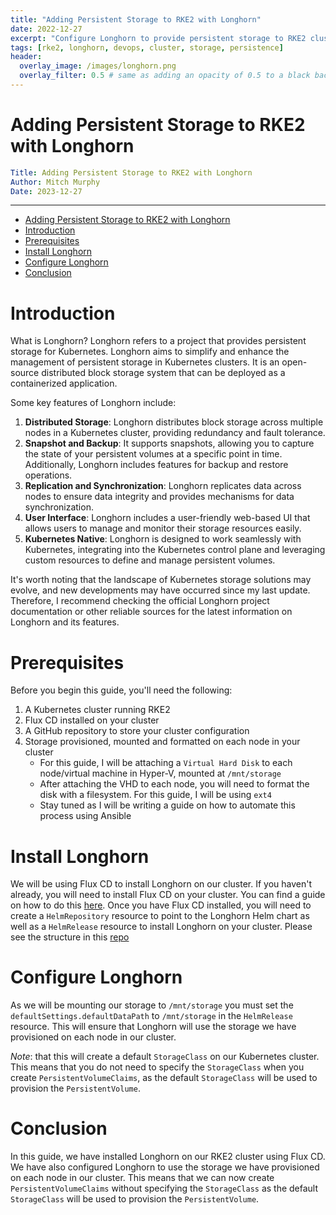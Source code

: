 ```yaml
---
title: "Adding Persistent Storage to RKE2 with Longhorn"
date: 2022-12-27
excerpt: "Configure Longhorn to provide persistent storage to RKE2 clusters using Flux CD"
tags: [rke2, longhorn, devops, cluster, storage, persistence]
header:
  overlay_image: /images/longhorn.png
  overlay_filter: 0.5 # same as adding an opacity of 0.5 to a black background
---
```


# Adding Persistent Storage to RKE2 with Longhorn

```yaml
Title: Adding Persistent Storage to RKE2 with Longhorn
Author: Mitch Murphy
Date: 2023-12-27
```

---

- [Adding Persistent Storage to RKE2 with Longhorn](#adding-persistent-storage-to-rke2-with-longhorn)
- [Introduction](#introduction)
- [Prerequisites](#prerequisites)
- [Install Longhorn](#install-longhorn)
- [Configure Longhorn](#configure-longhorn)
- [Conclusion](#conclusion)


# Introduction

What is Longhorn? Longhorn refers to a project that provides persistent storage for Kubernetes. Longhorn aims to simplify and enhance the management of persistent storage in Kubernetes clusters. It is an open-source distributed block storage system that can be deployed as a containerized application.

Some key features of Longhorn include:

1. **Distributed Storage**: Longhorn distributes block storage across multiple nodes in a Kubernetes cluster, providing redundancy and fault tolerance.
2. **Snapshot and Backup**: It supports snapshots, allowing you to capture the state of your persistent volumes at a specific point in time. Additionally, Longhorn includes features for backup and restore operations.
3. **Replication and Synchronization**: Longhorn replicates data across nodes to ensure data integrity and provides mechanisms for data synchronization.
4. **User Interface**: Longhorn includes a user-friendly web-based UI that allows users to manage and monitor their storage resources easily.
5. **Kubernetes Native**: Longhorn is designed to work seamlessly with Kubernetes, integrating into the Kubernetes control plane and leveraging custom resources to define and manage persistent volumes.

It's worth noting that the landscape of Kubernetes storage solutions may evolve, and new developments may have occurred since my last update. Therefore, I recommend checking the official Longhorn project documentation or other reliable sources for the latest information on Longhorn and its features.

# Prerequisites

Before you begin this guide, you'll need the following:

1. A Kubernetes cluster running RKE2
2. Flux CD installed on your cluster
3. A GitHub repository to store your cluster configuration
4. Storage provisioned, mounted and formatted on each node in your cluster
   - For this guide, I will be attaching a `Virtual Hard Disk` to each node/virtual machine in Hyper-V, mounted at `/mnt/storage`
   - After attaching the VHD to each node, you will need to format the disk with a filesystem. For this guide, I will be using `ext4`
   - Stay tuned as I will be writing a guide on how to automate this process using Ansible

# Install Longhorn

We will be using Flux CD to install Longhorn on our cluster. If you haven't already, you will need to install Flux CD on your cluster. You can find a guide on how to do this [here](https://mitchmurphy.dev/fluxcd/). Once you have Flux CD installed, you will need to create a `HelmRepository` resource to point to the Longhorn Helm chart as well as a `HelmRelease` resource to install Longhorn on your cluster. Please see the structure in this [repo](https://mitchmurphy.io/longhorn/)

# Configure Longhorn

As we will be mounting our storage to `/mnt/storage` you must set the `defaultSettings.defaultDataPath` to `/mnt/storage` in the `HelmRelease` resource. This will ensure that Longhorn will use the storage we have provisioned on each node in our cluster.

_Note_: that this will create a default `StorageClass` on our Kubernetes cluster. This means that you do not need to specify the `StorageClass` when you create `PersistentVolumeClaims`, as the default `StorageClass` will be used to provision the `PersistentVolume`.

# Conclusion

In this guide, we have installed Longhorn on our RKE2 cluster using Flux CD. We have also configured Longhorn to use the storage we have provisioned on each node in our cluster. This means that we can now create `PersistentVolumeClaims` without specifying the `StorageClass` as the default `StorageClass` will be used to provision the `PersistentVolume`.